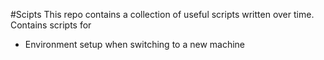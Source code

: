 #Scipts
This repo contains a collection of useful scripts written over time. Contains scripts for
* Environment setup when switching to a new machine

